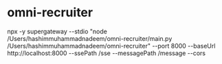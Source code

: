 # omni-recruiter

npx -y supergateway --stdio "node /Users/hashimmuhammadnadeem/omni-recruiter/main.py /Users/hashimmuhammadnadeem/omni-recruiter" --port 8000 --baseUrl http://localhost:8000 --ssePath /sse --messagePath /message --cors

